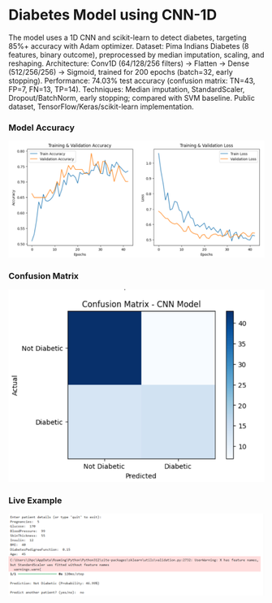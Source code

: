 # Diabetes Model using CNN-1D

The model uses a 1D CNN and scikit-learn to detect diabetes, targeting 85%+ accuracy with Adam optimizer.
Dataset: Pima Indians Diabetes (8 features, binary outcome), preprocessed by median imputation, scaling, and reshaping.
Architecture: Conv1D (64/128/256 filters) → Flatten → Dense (512/256/256) → Sigmoid, trained for 200 epochs (batch=32, early stopping).
Performance: 74.03% test accuracy (confusion matrix: TN=43, FP=7, FN=13, TP=14).
Techniques: Median imputation, StandardScaler, Dropout/BatchNorm, early stopping; compared with SVM baseline.
Public dataset, TensorFlow/Keras/scikit-learn implementation.

### Model Accuracy
![alt text](https://github.com/HamzaMehdi12/Diabetes_Pred/blob/main/Diabetes_Pred_Model/TR%20vs%20VAL.png?raw=true)
### Confusion Matrix
![alt text](https://github.com/HamzaMehdi12/Diabetes_Pred/blob/main/Diabetes_Pred_Model/Confusion%20Matrix.png?raw=true)
### Live Example
![alt text](https://github.com/HamzaMehdi12/Diabetes_Pred/blob/main/Diabetes_Pred_Model/Data.png?raw=true)
